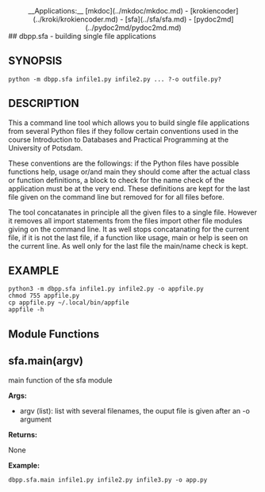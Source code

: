 <center>
    __Applications:__ 
    [mkdoc](../mkdoc/mkdoc.md) -
    [krokiencoder](../kroki/krokiencoder.md) -
    [sfa](../sfa/sfa.md) -
    [pydoc2md](../pydoc2md/pydoc2md.md)
</center>
## dbpp.sfa - building single file applications

## SYNOPSIS

```{.bash}
python -m dbpp.sfa infile1.py infile2.py ... ?-o outfile.py?
```
 
## DESCRIPTION

This a command line tool which allows you to build single file applications 
from several Python files if they follow certain conventions used in the course
Introduction to Databases and Practical Programming at the University of Potsdam. 

These conventions are the followings: if the Python files have possible functions
help, usage or/and main they should come after the actual class or function 
definitions, a block to check for the name check of the application must be
at the very end. These definitions are kept for the last file given on the
command line but removed for for all files before.

The tool concatanates in principle all the given files to a single file.
However it removes all import statements from the files import other file
modules giving on the command line. It as well stops concatanating for the
current file, if it is not the last file, if a function like usage, main or
help is seen on the current line. As well only for the last file the
main/name check is kept. 

## EXAMPLE

```{.bash}
python3 -m dbpp.sfa infile1.py infile2.py -o appfile.py
chmod 755 appfile.py
cp appfile.py ~/.local/bin/appfile
appfile -h
```

## Module Functions


## sfa.main(argv)


main function of the sfa module


__Args:__

* argv (list): list with several filenames, the ouput file is
                 given after an -o argument

__Returns:__

   None
   

__Example:__


   ```
   dbpp.sfa.main infile1.py infile2.py infile3.py -o app.py
   ```
